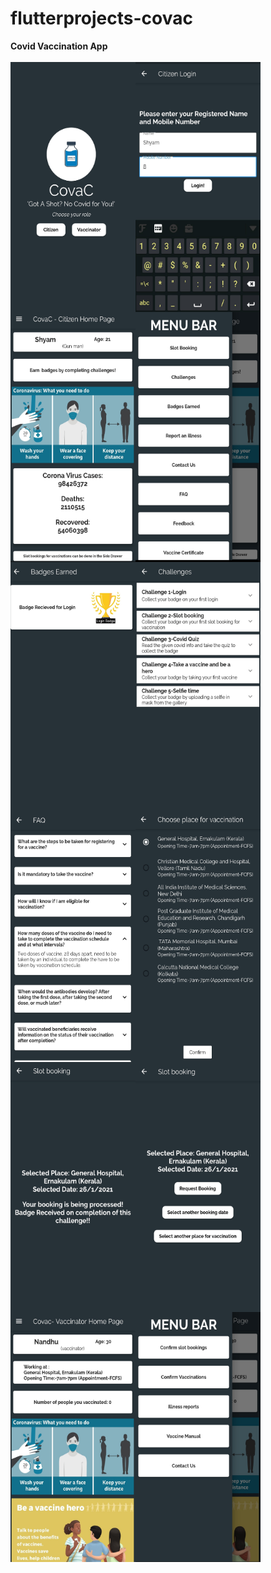 # flutterprojects-covac
**Covid Vaccination App**<br><br>
<a href="/mainpage.jpg"><img src="/mainpage.jpg" align="left" height="400" width="200" ></a>
<a href="/login.jpg"><img src="/login.jpg" align="left" height="400" width="200" ></a>
<a href="/citizen_home.jpg"><img src="/citizen_home.jpg" align="left" height="400" width="200" ></a>
<a href="/citizen_nav_bar.jpg"><img src="/citizen_nav_bar.jpg" align="left" height="400" width="200" ></a>
<a href="/badges.jpg"><img src="/badges.jpg" align="left" height="400" width="200" ></a>
<a href="/challenges"><img src="/challenges.jpg" align="left" height="400" width="200" ></a>
<a href="/faq.dart"><img src="/faq.jpg" align="left" height="400" width="200" ></a>
<a href="/place_selection.jpg"><img src="/place_selection.jpg" align="left" height="400" width="200" ></a>
<a href="/request_booking.jpg"><img src="/request_booking.jpg" align="left" height="400" width="200" ></a>
<a href="/slot_booking.jpg"><img src="/slot_booking.jpg" align="left" height="400" width="200" ></a>
<a href="/vaccinator_home.jpg"><img src="/vaccinator_home.jpg" align="left" height="400" width="200" ></a>
<a href="/vaccinator_home_nav.jpg"><img src="/vaccinator_home_nav.jpg" align="left" height="400" width="200" ></a>
